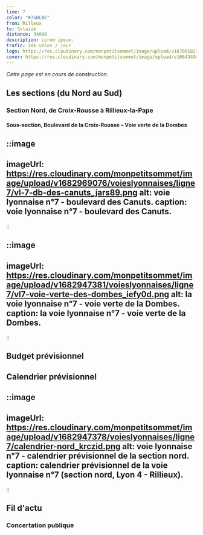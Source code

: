 ```yaml
---
line: 7
color: "#75BCAE"
from: Rilleux
to: Solaize
distance: 34000
description: Lorem ipsum.
trafic: 18k vélos / jour
logo: https://res.cloudinary.com/monpetitsommet/image/upload/v1670018233/voieslyonnaises/ligne7/cover-vl7_edmjb7.png
cover: https://res.cloudinary.com/monpetitsommet/image/upload/v1664349477/voieslyonnaises/ligne7/ligne7_bsseok.jpg
---
```


_Cette page est en cours de construction._

## Les sections (du Nord au Sud)

### Section Nord, de Croix-Rousse à Rillieux-la-Pape

#### Sous-section, Boulevard de la Croix-Rousse – Voie verte de la Dombes

::image
---
imageUrl: https://res.cloudinary.com/monpetitsommet/image/upload/v1682969076/voieslyonnaises/ligne7/vl-7-db-des-canuts_jars89.png
alt: voie lyonnaise n°7 - boulevard des Canuts.
caption: voie lyonnaise n°7 - boulevard des Canuts.
---
::

::image
---
imageUrl: https://res.cloudinary.com/monpetitsommet/image/upload/v1682947381/voieslyonnaises/ligne7/vl7-voie-verte-des-dombes_iefy0d.png
alt: la voie lyonnaise n°7 - voie verte de la Dombes.
caption: la voie lyonnaise n°7 - voie verte de la Dombes.
---
::

## Budget prévisionnel

## Calendrier prévisionnel


::image
---
imageUrl: https://res.cloudinary.com/monpetitsommet/image/upload/v1682947378/voieslyonnaises/ligne7/calendrier-nord_krczid.png
alt: voie lyonnaise n°7 - calendrier prévisionnel de la section nord.
caption: calendrier prévisionnel de la voie lyonnaise n°7 (section nord, Lyon 4 - Rillieux).
---
::

## Fil d'actu

### Concertation publique